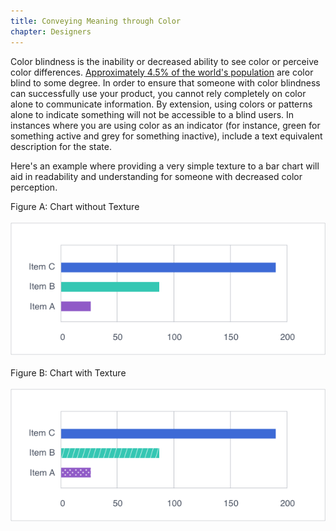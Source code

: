 ```yaml
---
title: Conveying Meaning through Color
chapter: Designers
---
```

Color blindness is the inability or decreased ability to see color or perceive color differences. <a href="https://nei.nih.gov/health/color_blindness/facts_about">Approximately 4.5% of the world's population</a> are color blind to some degree. In order to ensure that someone with color blindness can successfully use your product, you cannot rely completely on color alone to communicate information. By extension, using colors or patterns alone to indicate something will not be accessible to a blind users. In instances where you are using color as an indicator (for instance, green for something active and grey for something inactive), include a text equivalent description for the state.

Here's an example where providing a very simple texture to a bar chart will aid in readability and understanding for someone with decreased color perception.

Figure A: Chart without Texture
<br><br>
<img src="./images/color-meaning-solid.png" alt="Chart showing bar graph without texture">
<br><br>
Figure B: Chart with Texture
<br><br>
<img src="./images/color-meaning-texture.png" alt="Chart showing bar graph with distinct textures for each bar">
